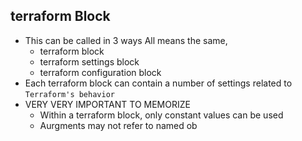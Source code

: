 ## terraform Block
- This can be called in 3 ways All means the same,
    - terraform block 
    - terraform settings block 
    - terraform configuration block
- Each terraform block can contain a number of settings related to `Terraform's behavior`
- VERY VERY IMPORTANT TO MEMORIZE
    - Within a terraform block, only constant values can be used
    - Aurgments may not refer to named ob